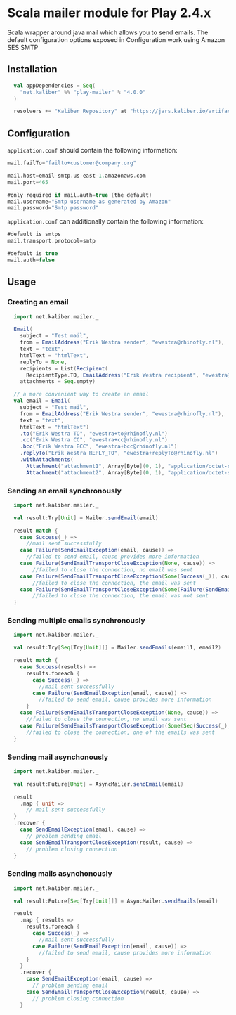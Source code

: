 Scala mailer module for Play 2.4.x
=====================================================

Scala wrapper around java mail which allows you to send emails. The default configuration options exposed in Configuration work using Amazon SES SMTP

Installation
------------

``` scala
  val appDependencies = Seq(
    "net.kaliber" %% "play-mailer" % "4.0.0"
  )

  resolvers += "Kaliber Repository" at "https://jars.kaliber.io/artifactory/libs-release-local"
```

Configuration
-------------

`application.conf` should contain the following information:

``` scala
mail.failTo="failto+customer@company.org"

mail.host=email-smtp.us-east-1.amazonaws.com
mail.port=465

#only required if mail.auth=true (the default)
mail.username="Smtp username as generated by Amazon"
mail.password="Smtp password"
```

`application.conf` can additionally contain the following information:
``` scala
#default is smtps
mail.transport.protocol=smtp

#default is true
mail.auth=false
```

Usage
-----

### Creating an email

``` scala
  import net.kaliber.mailer._

  Email(
    subject = "Test mail",
    from = EmailAddress("Erik Westra sender", "ewestra@rhinofly.nl"),
    text = "text",
    htmlText = "htmlText",
    replyTo = None,
    recipients = List(Recipient(
      RecipientType.TO, EmailAddress("Erik Westra recipient", "ewestra@rhinofly.nl"))),
    attachments = Seq.empty)

  // a more convenient way to create an email
  val email = Email(
    subject = "Test mail",
    from = EmailAddress("Erik Westra sender", "ewestra@rhinofly.nl"),
    text = "text",
    htmlText = "htmlText")
    .to("Erik Westra TO", "ewestra+to@rhinofly.nl")
    .cc("Erik Westra CC", "ewestra+cc@rhinofly.nl")
    .bcc("Erik Westra BCC", "ewestra+bcc@rhinofly.nl")
    .replyTo("Erik Westra REPLY_TO", "ewestra+replyTo@rhinofly.nl")
    .withAttachments(
      Attachment("attachment1", Array[Byte](0, 1), "application/octet-stream"),
      Attachment("attachment2", Array[Byte](0, 1), "application/octet-stream", Disposition.Inline))
```

### Sending an email synchronously

``` scala
  import net.kaliber.mailer._

  val result:Try[Unit] = Mailer.sendEmail(email)

  result match {
    case Success(_) =>
      //mail sent successfully
    case Failure(SendEmailException(email, cause)) =>
      //failed to send email, cause provides more information
    case Failure(SendEmailTransportCloseException(None, cause)) =>
        //failed to close the connection, no email was sent
    case Failure(SendEmailTransportCloseException(Some(Success(_)), cause)) =>
        //failed to close the connection, the email was sent
    case Failure(SendEmailTransportCloseException(Some(Failure(SendEmailException(email, cause1))), cause2)) =>
        //failed to close the connection, the email was not sent
  }

```

### Sending multiple emails synchronously

``` scala
  import net.kaliber.mailer._

  val result:Try[Seq[Try[Unit]]] = Mailer.sendEmails(email1, email2)

  result match {
    case Success(results) =>
      results.foreach {
        case Success(_) =>
          //mail sent successfully
        case Failure(SendEmailException(email, cause)) =>
          //failed to send email, cause provides more information
      }
    case Failure(SendEmailsTransportCloseException(None, cause)) =>
      //failed to close the connection, no email was sent
    case Failure(SendEmailsTransportCloseException(Some(Seq(Success(_), Failure(SendEmailException(email, cause1))), cause2)) =>
      //failed to close the connection, one of the emails was sent
  }
```

### Sending mail asynchonously

``` scala
  import net.kaliber.mailer._

  val result:Future[Unit] = AsyncMailer.sendEmail(email)

  result
    .map { unit =>
      // mail sent successfully
  }
  .recover {
    case SendEmailException(email, cause) =>
      // problem sending email
    case SendEmailTransportCloseException(result, cause) =>
      // problem closing connection
  }
```

### Sending mails asynchonously

``` scala
  import net.kaliber.mailer._

  val result:Future[Seq[Try[Unit]]] = AsyncMailer.sendEmails(email)

  result
    .map { results =>
      results.foreach {
        case Success(_) =>
          //mail sent successfully
        case Failure(SendEmailException(email, cause)) =>
          //failed to send email, cause provides more information
      }
    }
    .recover {
      case SendEmailException(email, cause) =>
        // problem sending email
      case SendEmailTransportCloseException(result, cause) =>
        // problem closing connection
    }
```
